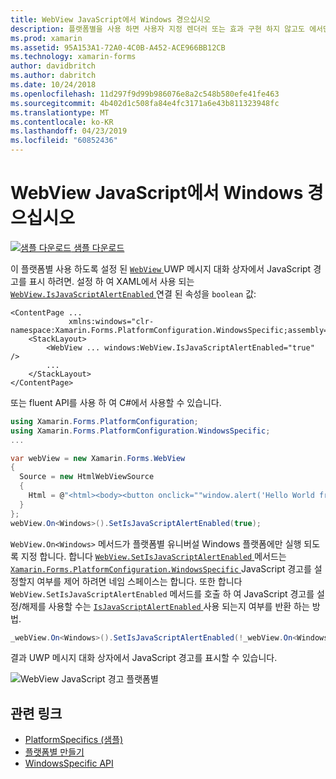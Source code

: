 ```yaml
---
title: WebView JavaScript에서 Windows 경으십시오
description: 플랫폼별을 사용 하면 사용자 지정 렌더러 또는 효과 구현 하지 않고도 에서만 특정 플랫폼에서 사용할 수 있는 기능을 사용할 수 있습니다. 이 문서는 WebView JavaScript 경고 UWP 메시지 대화 상자에 표시할 수 있도록 Windows 플랫폼별을 사용 하는 방법을 설명 합니다.
ms.prod: xamarin
ms.assetid: 95A153A1-72A0-4C0B-A452-ACE966BB12CB
ms.technology: xamarin-forms
author: davidbritch
ms.author: dabritch
ms.date: 10/24/2018
ms.openlocfilehash: 11d297f9d99b986076e8a2c548b580efe41fe463
ms.sourcegitcommit: 4b402d1c508fa84e4fc3171a6e43b811323948fc
ms.translationtype: MT
ms.contentlocale: ko-KR
ms.lasthandoff: 04/23/2019
ms.locfileid: "60852436"
---
```

# <a name="webview-javascript-alerts-on-windows"></a>WebView JavaScript에서 Windows 경으십시오

[![샘플 다운로드](~/media/shared/download.png) 샘플 다운로드](https://developer.xamarin.com/samples/xamarin-forms/userinterface/platformspecifics/)

이 플랫폼별 사용 하도록 설정 된 [ `WebView` ](xref:Xamarin.Forms.WebView) UWP 메시지 대화 상자에서 JavaScript 경고를 표시 하려면. 설정 하 여 XAML에서 사용 되는 [ `WebView.IsJavaScriptAlertEnabled` ](xref:Xamarin.Forms.PlatformConfiguration.WindowsSpecific.WebView.IsJavaScriptAlertEnabledProperty) 연결 된 속성을 `boolean` 값:

```xaml
<ContentPage ...
             xmlns:windows="clr-namespace:Xamarin.Forms.PlatformConfiguration.WindowsSpecific;assembly=Xamarin.Forms.Core">
    <StackLayout>
        <WebView ... windows:WebView.IsJavaScriptAlertEnabled="true" />
        ...
    </StackLayout>
</ContentPage>
```

또는 fluent API를 사용 하 여 C#에서 사용할 수 있습니다.

```csharp
using Xamarin.Forms.PlatformConfiguration;
using Xamarin.Forms.PlatformConfiguration.WindowsSpecific;
...

var webView = new Xamarin.Forms.WebView
{
  Source = new HtmlWebViewSource
  {
    Html = @"<html><body><button onclick=""window.alert('Hello World from JavaScript');"">Click Me</button></body></html>"
  }
};
webView.On<Windows>().SetIsJavaScriptAlertEnabled(true);
```

`WebView.On<Windows>` 메서드가 플랫폼별 유니버설 Windows 플랫폼에만 실행 되도록 지정 합니다. 합니다 [ `WebView.SetIsJavaScriptAlertEnabled` ](xref:Xamarin.Forms.PlatformConfiguration.WindowsSpecific.WebView.SetIsJavaScriptAlertEnabled(Xamarin.Forms.IPlatformElementConfiguration{Xamarin.Forms.PlatformConfiguration.Windows,Xamarin.Forms.WebView},System.Boolean)) 메서드는 [ `Xamarin.Forms.PlatformConfiguration.WindowsSpecific` ](xref:Xamarin.Forms.PlatformConfiguration.WindowsSpecific) JavaScript 경고를 설정할지 여부를 제어 하려면 네임 스페이스는 합니다. 또한 합니다 `WebView.SetIsJavaScriptAlertEnabled` 메서드를 호출 하 여 JavaScript 경고를 설정/해제를 사용할 수는 [ `IsJavaScriptAlertEnabled` ](xref:Xamarin.Forms.PlatformConfiguration.WindowsSpecific.WebView.IsJavaScriptAlertEnabled*) 사용 되는지 여부를 반환 하는 방법.

```csharp
_webView.On<Windows>().SetIsJavaScriptAlertEnabled(!_webView.On<Windows>().IsJavaScriptAlertEnabled());
```

결과 UWP 메시지 대화 상자에서 JavaScript 경고를 표시할 수 있습니다.

![WebView JavaScript 경고 플랫폼별](webview-javascript-alert-images/webview-javascript-alert.png "WebView JavaScript 경고 플랫폼 전용")

## <a name="related-links"></a>관련 링크

- [PlatformSpecifics (샘플)](https://developer.xamarin.com/samples/xamarin-forms/userinterface/platformspecifics/)
- [플랫폼별 만들기](~/xamarin-forms/platform/platform-specifics/index.md#creating-platform-specifics)
- [WindowsSpecific API](xref:Xamarin.Forms.PlatformConfiguration.WindowsSpecific)
